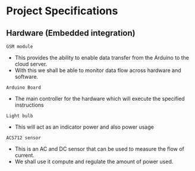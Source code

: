 # Project Specifications

## Hardware (Embedded integration)
```GSM module```
- This provides the ability to enable data transfer from the Arduino to the cloud server.
- With this we shall be able to monitor data flow across hardware and software.


```Arduino Board```
- The main controller for the hardware which will execute the specified instructions

```Light bulb``` 
- This will act as an indicator power and also power usage

```ACS712 sensor```
- This is an AC and DC sensor that can be used to measure the flow of current. 
- We shall use it compute and regulate the amount of power used.

#